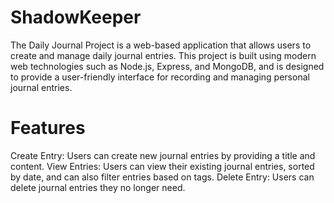 # ShadowKeeper
The Daily Journal Project is a web-based application that allows users to create and manage daily journal entries. This project is built using modern web technologies such as Node.js, Express, and MongoDB, and is designed to provide a user-friendly interface for recording and managing personal journal entries.

# Features

Create Entry: Users can create new journal entries by providing a title and content.
View Entries: Users can view their existing journal entries, sorted by date, and can also filter entries based on tags.
Delete Entry: Users can delete journal entries they no longer need.
